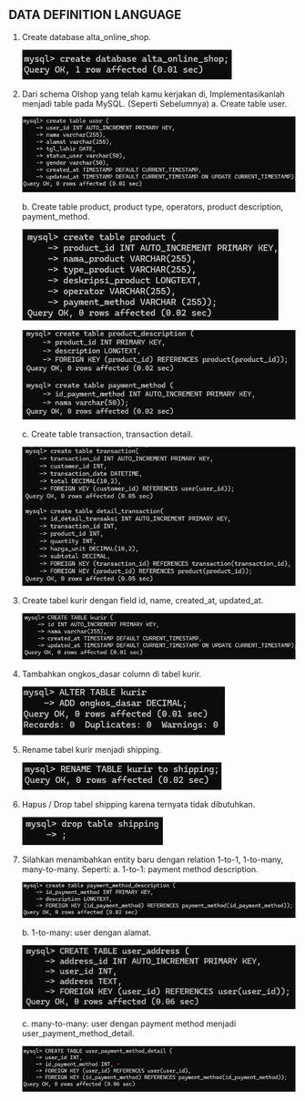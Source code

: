 ## DATA DEFINITION LANGUAGE

1. Create database alta_online_shop.

    ![alt text](https://github.com/ddzikri/de_muhammad-dzikri-rizaldi/blob/main/08_Relational-Database/screenshot/DDL_NO-1.png?raw=true)

2. Dari schema Olshop yang telah kamu kerjakan di, Implementasikanlah menjadi table pada MySQL. (Seperti Sebelumnya)
    a. Create table user.

    ![alt text](https://github.com/ddzikri/de_muhammad-dzikri-rizaldi/blob/main/08_Relational-Database/screenshot/DDL_NO-2-A.png?raw=true)

    b. Create table product, product type, operators, product description, payment_method.

    ![alt text](https://github.com/ddzikri/de_muhammad-dzikri-rizaldi/blob/main/08_Relational-Database/screenshot/DDL_NO-2-B.png?raw=true)

    ![alt text](https://github.com/ddzikri/de_muhammad-dzikri-rizaldi/blob/main/08_Relational-Database/screenshot/DDL_NO-2-B(2).png?raw=true)

    c. Create table transaction, transaction detail.

    ![alt text](https://github.com/ddzikri/de_muhammad-dzikri-rizaldi/blob/main/08_Relational-Database/screenshot/DDL_NO-2-C.png?raw=true)

3. Create tabel kurir dengan field id, name, created_at, updated_at.

    ![alt text](https://github.com/ddzikri/de_muhammad-dzikri-rizaldi/blob/main/08_Relational-Database/screenshot/DDL_NO-3.png?raw=true)

4. Tambahkan ongkos_dasar column di tabel kurir.

    ![alt text](https://github.com/ddzikri/de_muhammad-dzikri-rizaldi/blob/main/08_Relational-Database/screenshot/DDL_NO-4.png?raw=true)

5. Rename tabel kurir menjadi shipping.

    ![alt text](https://github.com/ddzikri/de_muhammad-dzikri-rizaldi/blob/main/08_Relational-Database/screenshot/DDL_NO-5.png?raw=true)

6. Hapus / Drop tabel shipping karena ternyata tidak dibutuhkan.

    ![alt text](https://github.com/ddzikri/de_muhammad-dzikri-rizaldi/blob/main/08_Relational-Database/screenshot/DDL_NO-6.png?raw=true)

7. Silahkan menambahkan entity baru dengan relation 1-to-1, 1-to-many, many-to-many. Seperti:
    a. 1-to-1: payment method description.

    ![alt text](https://github.com/ddzikri/de_muhammad-dzikri-rizaldi/blob/main/08_Relational-Database/screenshot/DDL_NO-7-A.png?raw=true)

    b. 1-to-many: user dengan alamat.

    ![alt text](https://github.com/ddzikri/de_muhammad-dzikri-rizaldi/blob/main/08_Relational-Database/screenshot/DDL_NO-7-B.png?raw=true)

    c. many-to-many: user dengan payment method menjadi user_payment_method_detail.

    ![alt text](https://github.com/ddzikri/de_muhammad-dzikri-rizaldi/blob/main/08_Relational-Database/screenshot/DDL_NO-7-C.png?raw=true)
